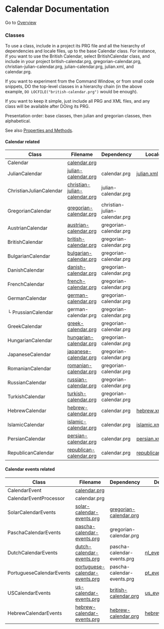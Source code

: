 ﻿# Calendar Documentation

Go to [Overview](DOCUMENTATION.md "Overview")

### Classes

To use a class, include in a project its PRG file and all the hierarchy of dependencies and locale files, up to the base Calendar class. For instance, if you want to use the British Calendar, select BritishCalendar class, and include in your project british-calendar.prg, gregorian-calendar.prg, christian-julian-calendar.prg, julian-calendar.prg, julian.xml, and calendar.prg.

If you want to experiment from the Command Window, or from small code snippets, DO the top-level classes in a hierarchy chain (in the above example, `DO LOCFILE("british-calendar.prg")` would be enough).

If you want to keep it simple, just include all PRG and XML files, and any class will be available after DOing its PRG.

Presentation order: base classes, then julian and gregorian classes, then alphabetical.

See also [Properties and Methods](pem.md "Properties and Methods").

#### Calendar related

| Class | Filename | Dependency | Locale |
| ----- | -------- | ---------- | ------ |
| Calendar | [calendar.prg](calendar.prg "calendar.prg") | | |
| JulianCalendar | [julian-calendar.prg](julian-calendar.prg "julian-calendar.prg") | calendar.prg | [julian.xml](julian.xml "julian.xml") |
| ChristianJulianCalendar | [christian-julian-calendar.prg](christian-julian-calendar.prg "christian-julian-calendar.prg") | julian-calendar.prg | |
| GregorianCalendar | [gregorian-calendar.prg](gregorian-calendar.prg "gregorian-calendar.prg") | christian-julian-calendar.prg | |
| AustrianCalendar | [austrian-calendar.prg](austrian-calendar.prg "austrian-calendar.prg") | gregorian-calendar.prg | |
| BritishCalendar | [british-calendar.prg](british-calendar.prg "british-calendar.prg") | gregorian-calendar.prg | |
| BulgarianCalendar | [bulgarian-calendar.prg](bulgarian-calendar.prg "bulgarian-calendar.prg") | gregorian-calendar.prg | |
| DanishCalendar | [danish-calendar.prg](danish-calendar.prg "danish-calendar.prg") | gregorian-calendar.prg | |
| FrenchCalendar | [french-calendar.prg](french-calendar.prg "french-calendar.prg") | gregorian-calendar.prg | |
| GermanCalendar | [german-calendar.prg](german-calendar.prg "german-calendar.prg") | gregorian-calendar.prg | |
| └ PrussianCalendar | german-calendar.prg | gregorian-calendar.prg | |
| GreekCalendar | [greek-calendar.prg](greek-calendar.prg "greek-calendar.prg") | gregorian-calendar.prg | |
| HungarianCalendar | [hungarian-calendar.prg](hungarian-calendar.prg "hungarian-calendar.prg") | gregorian-calendar.prg | |
| JapaneseCalendar | [japanese-calendar.prg](japanese-calendar.prg "japanese-calendar.prg") | gregorian-calendar.prg | |
| RomanianCalendar | [romanian-calendar.prg](romanian-calendar.prg "romanian-calendar.prg") | gregorian-calendar.prg | |
| RussianCalendar | [russian-calendar.prg](russian-calendar.prg "russian-calendar.prg") | gregorian-calendar.prg | |
| TurkishCalendar | [turkish-calendar.prg](turkish-calendar.prg "turkish-calendar.prg") | gregorian-calendar.prg | |
| HebrewCalendar | [hebrew-calendar.prg](hebrew-calendar.prg "hebrew-calendar.prg") | calendar.prg | [hebrew.xml](hebrew.xml "hebrew.xml") |
| IslamicCalendar | [islamic-calendar.prg](islamic-calendar.prg "islamic-calendar.prg") | calendar.prg | [islamic.xml](islamic.xml "islamic.xml") |
| PersianCalendar | [persian-calendar.prg](persian-calendar.prg "persian-calendar.prg") | calendar.prg | [persian.xml](persian.xml "persian.xml") |
| RepublicanCalendar | [republican-calendar.prg](republican-calendar.prg "republican-calendar.prg") | calendar.prg | [republican.xml](republican.xml "republican.xml") |

#### Calendar events related

| Class | Filename | Dependency | Definitions |
| ----- | -------- | ---------- | ------ |
| CalendarEvent | [calendar.prg](calendar.prg "calendar.prg") | | |
| CalendarEventProcessor | calendar.prg | | |
| SolarCalendarEvents | [solar-calendar-events.prg](solar-calendar-events.prg "solar-calendar-events.prg") | [gregorian-calendar.prg](gregorian-calendar.prg "gregorian-calendar.prg") | |
| PaschaCalendarEvents | [pascha-calendar-events.prg](pascha-calendar-events.prg "pascha-calendar-events.prg") | gregorian-calendar.prg | |
| DutchCalendarEvents | [dutch-calendar-events.prg](dutch-calendar-events.prg "dutch-calendar-events.prg") | pascha-calendar-events.prg | [nl_events.xml](nl_events.xml "nl_events.xml") |
| PortugueseCalendarEvents | [portuguese-calendar-events.prg](portuguese-calendar-events.prg "portuguese-calendar-events.prg") | pascha-calendar-events.prg | [pt_events.xml](pt_events.xml "pt_events.xml") |
| USCalendarEvents | [us-calendar-events.prg](us-calendar-events.prg "us-calendar-events.prg") | [british-calendar.prg](british-calendar.prg "british-calendar.prg") | [us_events.xml](us_events.xml "us_events.xml") |
| HebrewCalendarEvents | [hebrew-calendar-events.prg](hebrew-calendar-events.prg "hebrew-calendar-events.prg") | [hebrew-calendar.prg](hebrew-calendar.prg "hebrew-calendar.prg") | [hebrew_events.xml](hebrew_events.xml "hebrew_events.xml") |

